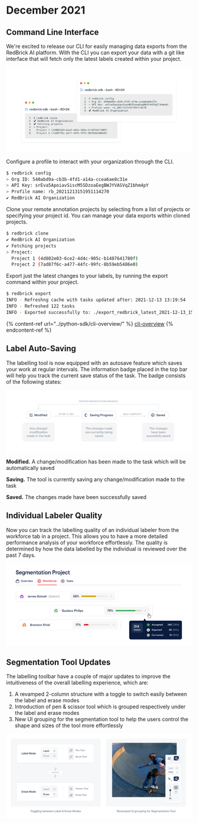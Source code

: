 # December 2021

## Command Line Interface

We're excited to release our CLI for easily managing data exports from the RedBrick AI platform. With the CLI you can export your data with a git like interface that will fetch only the latest labels created within your project.&#x20;

![](<../.gitbook/assets/Group 27652.png>)

Configure a profile to interact with your organization through the CLI.

```bash
$ redbrick config
> Org ID: 540abd9a-cb3b-4fd1-a14a-ccea6ae8c31e
> API Key: srEva5ApoiavSiscM5SDzoaEegBWJYVASVqZ1bhm4pY
> Profile name: rb_20211213151951114270
✔ RedBrick AI Organization
```

Clone your remote annotation projects by selecting from a list of projects or specifying your project id. You can manage your data exports within cloned projects.&#x20;

```bash
$ redbrick clone
✔ RedBrick AI Organization
✔ Fetching projects
> Project: 
  Project 1 (4d802e03-6ce2-4d4c-905c-b1487641780f)
  Project 2 (7ad87f6c-a477-44fc-99fc-8b59eb5486e0)
```

Export just the latest changes to your labels, by running the export command within your project.&#x20;

```bash
$ redbrick export
INFO - Refreshng cache with tasks updated after: 2021-12-13 13:19:54                                                                                                                                                                            | 0/50 [00:00<?, ? datapoints/s]
INFO - Refreshed 122 tasks
INFO - Exported successfully to: ./export_redbrick_latest_2021-12-13_15-27-11.json
```

{% content-ref url="../python-sdk/cli-overview/" %}
[cli-overview](../python-sdk/cli-overview/)
{% endcontent-ref %}

## Label Auto-Saving

The labelling tool is now equipped with an autosave feature which saves your work at regular intervals. The information badge placed in the top bar will help you track the current save status of the task. The badge consists of the following states:

![](<../.gitbook/assets/Group 27657 (1).png>)

**Modified.** A change/modification has been made to the task which will be automatically saved

**Saving.** The tool is currently saving any change/modification made to the task

**Saved.** The changes made have been successfully saved

## Individual Labeler Quality

Now you can track the labelling quality of an individual labeler from the workforce tab in a project. This allows you to have a more detailed performance analysis of your workforce effortlessly. The quality is determined by how the data labelled by the individual is reviewed over the past 7 days.

![](<../.gitbook/assets/Group 27715.png>)

## Segmentation Tool Updates

The labelling toolbar have a couple of major updates to improve the intuitiveness of the overall labelling experience, which are:

1. A revamped 2-column structure with a toggle to switch easily between the label and erase modes
2. Introduction of pen & scissor tool which is grouped respectively under the label and erase modes
3. New UI grouping for the segmentation tool to help the users control the shape and sizes of the tool more effortlessly&#x20;

![](<../.gitbook/assets/Group 27714.png>)
